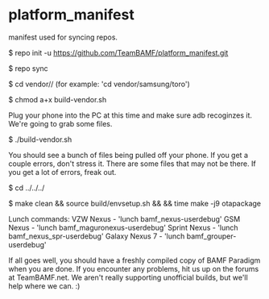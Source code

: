 platform_manifest
=================

manifest used for syncing repos.

$ repo init -u https://github.com/TeamBAMF/platform_manifest.git

$ repo sync

$ cd vendor/<manufacturer>/<device> (for example: 'cd vendor/samsung/toro')

$ chmod a+x build-vendor.sh

Plug your phone into the PC at this time and make sure adb recoginzes it.  We're going to grab some files.

$ ./build-vendor.sh

You should see a bunch of files being pulled off your phone.  If you get a couple errors, don't stress it.  There are some files that may not be there.  If you get a lot of errors, freak out.

$ cd ../../../

$ make clean && source build/envsetup.sh && <your lunch command here> && time make -j9 otapackage

Lunch commands:
VZW Nexus - 'lunch bamf_nexus-userdebug'
GSM Nexus - 'lunch bamf_maguronexus-userdebug'
Sprint Nexus - 'lunch bamf_nexus_spr-userdebug'
Galaxy Nexus 7 - 'lunch bamf_grouper-userdebug'


If all goes well, you should have a freshly compiled copy of BAMF Paradigm when you are done.  If you encounter any problems, hit us up on the forums at TeamBAMF.net.  We aren't really supporting unofficial builds, but we'll help where we can. :)
